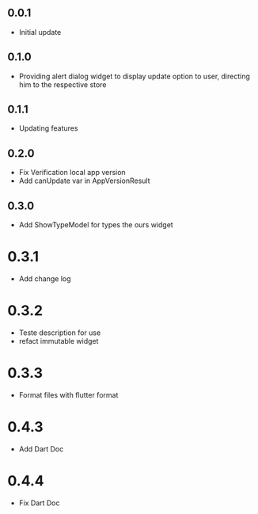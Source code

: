## 0.0.1

* Initial update

## 0.1.0 

* Providing alert dialog widget to display update option to user, directing him to the respective store

## 0.1.1

* Updating features

## 0.2.0

* Fix Verification local app version
* Add canUpdate var in AppVersionResult

## 0.3.0

* Add ShowTypeModel for types the ours widget

# 0.3.1

* Add change log

# 0.3.2

* Teste description for use
* refact immutable widget

# 0.3.3

* Format files with flutter format 

# 0.4.3

* Add Dart Doc 

# 0.4.4

* Fix Dart Doc

